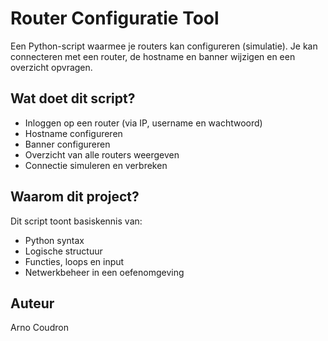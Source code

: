 # Router Configuratie Tool

Een Python-script waarmee je routers kan configureren (simulatie). Je kan connecteren met een router, de hostname en banner wijzigen en een overzicht opvragen.

## Wat doet dit script?
- Inloggen op een router (via IP, username en wachtwoord)
- Hostname configureren
- Banner configureren
- Overzicht van alle routers weergeven
- Connectie simuleren en verbreken

## Waarom dit project?
Dit script toont basiskennis van:
- Python syntax
- Logische structuur
- Functies, loops en input
- Netwerkbeheer in een oefenomgeving

## Auteur
Arno Coudron

